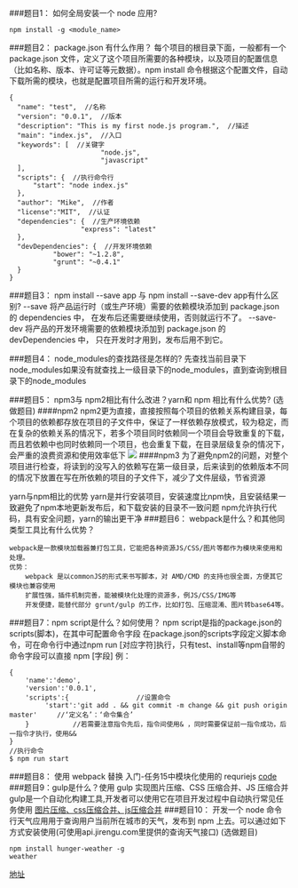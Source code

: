 ###题目1： 如何全局安装一个 node 应用?
```
npm install -g <module_name>
```
###题目2： package.json 有什么作用？
每个项目的根目录下面，一般都有一个 package.json 文件，定义了这个项目所需要的各种模块，以及项目的配置信息（比如名称、版本、许可证等元数据）。npm install 命令根据这个配置文件，自动下载所需的模块，也就是配置项目所需的运行和开发环境。
```
{
  "name": "test",  //名称
  "version": "0.0.1",  //版本
  "description": "This is my first node.js program.",  //描述
  "main": "index.js",  //入口
  "keywords": [  //关键字
                       "node.js",
                       "javascript"
  ],
  "scripts": {  //执行命令行
	  "start": "node index.js"
  },
  "author": "Mike",  //作者
  "license":"MIT",  //认证
  "dependencies": {  //生产环境依赖
	              "express": "latest"
  },
  "devDependencies": {  //开发环境依赖
		   "bower": "~1.2.8",
		   "grunt": "~0.4.1"
  }
}
```
###题目3： npm install --save app 与 npm install --save-dev app有什么区别?
--save 将产品运行时（或生产环境）需要的依赖模块添加到 package.json 的 dependencies 中，
在发布后还需要继续使用，否则就运行不了。
--save-dev 将产品的开发环境需要的依赖模块添加到 package.json 的 devDependencies 中，
只在开发时才用到，发布后用不到它。

###题目4： node_modules的查找路径是怎样的?
先查找当前目录下node_modules如果没有就查找上一级目录下的node_modules，直到查询到根目录下的node_modules

###题目5： npm3与 npm2相比有什么改进？yarn和 npm 相比有什么优势? (选做题目)
####npm2
npm2更为直接，直接按照每个项目的依赖关系构建目录，每个项目的依赖都存放在项目的子文件中，保证了一样依赖存放模式，较为稳定，而在复杂的依赖关系的情况下，若多个项目同时依赖同一个项目会导致重复的下载，而且若依赖中也同时依赖同一个项目，也会重复下载，在目录层级复杂的情况下，会严重的浪费资源和使用效率低下
![](https://jscode.me/uploads/default/optimized/2X/d/d6abcace00398f95cb6c86553930c0db0785c89f_1_690x372.png)
####npm3
为了避免npm2的问题，对整个项目进行检查，将读到的没写入的依赖写在第一级目录，后来读到的依赖版本不同的情况下放置在写在所依赖的项目的子文件下，减少了文件层级，节省资源

yarn与npm相比的优势
yarn是并行安装项目，安装速度比npm快，且安装结果一致避免了npm本地更新发布后，和下载安装的目录不一致问题
npm允许执行代码，具有安全问题，yarn的输出更干净
###题目6： webpack是什么？和其他同类型工具比有什么优势？

    webpack是一款模块加载器兼打包工具，它能把各种资源JS/CSS/图片等都作为模块来使用和处理。
    优势：
        webpack 是以commonJS的形式来书写脚本，对 AMD/CMD 的支持也很全面，方便其它模块也兼容使用
        扩展性强，插件机制完善，能被模块化处理的资源多，例JS/CSS/IMG等
        开发便捷，能替代部分 grunt/gulp 的工作，比如打包、压缩混淆、图片转base64等。

###题目7：npm script是什么？如何使用？
npm script是指的package.json的scripts(脚本)，在其中可配置命令字段
在package.json的scripts字段定义脚本命令，可在命令行中通过npm run [对应字符]执行，只有test、install等npm自带的命令字段可以直接 npm [字段]
例：
```
{
    'name':'demo',
    'version':'0.0.1',
    'scripts':{                 //设置命令
         'start':'git add . && git commit -m change && git push origin master'     //‘定义名’：‘命令集合’
    }           //若需要注意指令先后，指令间使用& ，同时需要保证前一指令成功，后一指令才执行，使用&&
}
//执行命令
$ npm run start
```
###题目8： 使用 webpack 替换 入门-任务15中模块化使用的 requriejs
[code](https://github.com/wpsumsun/daily/tree/master/webpack-demo)
###题目9：gulp是什么？使用 gulp 实现图片压缩、CSS 压缩合并、JS 压缩合并
gulp是一个自动化构建工具,开发者可以使用它在项目开发过程中自动执行常见任务使用 
[图片压缩、css压缩合并、js压缩合并](https://github.com/wpsumsun/daily/tree/master/gulp-demo)
###题目10： 开发一个 node 命令行天气应用用于查询用户当前所在城市的天气，发布到 npm 上去。可以通过如下方式安装使用(可使用api.jirengu.com里提供的查询天气接口) (选做题目)
```
npm install hunger-weather -g
weather
```
[地址](https://github.com/wpsumsun/daily/blob/master/weather-query/index.js)